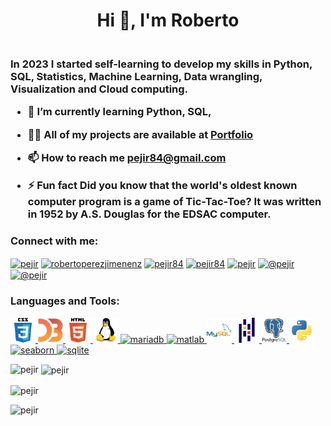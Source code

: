 <h1 align="center">Hi 👋, I'm Roberto</h1>
<h3 align="left">
<!---🌱 QHSE Professional with experience in Quality and Project Management--->

<br> In 2023 I started self-learning to develop my skills in Python, SQL, Statistics, Machine Learning, Data wrangling, Visualization and Cloud computing. 

 <!---
- 🔭 I’m currently working on this project: [Calculation of employee turnover costs](https://github.com/PeJiR/Calculation-of-employee-turnover-costs.git)--->


- 🌱 I’m currently learning **Python, SQL,**

- 👨‍💻 All of my projects are available at [Portfolio](https://github.com/PeJiR/Portfolio-Projects.git)

- 📫 How to reach me **pejir84@gmail.com**

- ⚡ Fun fact **Did you know that the world's oldest known computer program is a game of Tic-Tac-Toe? It was written in 1952 by A.S. Douglas for the EDSAC computer.**

<h3 align="left">Connect with me:</h3>
<p align="left">
<a href="https://linkedin.com/in/pejir" target="blank"><img align="center" src="https://raw.githubusercontent.com/rahuldkjain/github-profile-readme-generator/master/src/images/icons/Social/linked-in-alt.svg" alt="pejir" height="30" width="40" /></a>
<!---<a href="https://stackoverflow.com/users/21598175" target="blank"><img align="center" src="https://raw.githubusercontent.com/rahuldkjain/github-profile-readme-generator/master/src/images/icons/Social/stack-overflow.svg" alt="21598175" height="30" width="40" /></a>--->
<a href="https://kaggle.com/robertoperezjimenenz" target="blank"><img align="center" src="https://raw.githubusercontent.com/rahuldkjain/github-profile-readme-generator/master/src/images/icons/Social/kaggle.svg" alt="robertoperezjimenenz" height="30" width="40" /></a>
<a href="https://www.codechef.com/users/pejir84" target="blank"><img align="center" src="https://cdn.jsdelivr.net/npm/simple-icons@3.1.0/icons/codechef.svg" alt="pejir84" height="30" width="40" /></a>
<a href="https://www.hackerrank.com/pejir84" target="blank"><img align="center" src="https://raw.githubusercontent.com/rahuldkjain/github-profile-readme-generator/master/src/images/icons/Social/hackerrank.svg" alt="pejir84" height="30" width="40" /></a>
<a href="https://www.leetcode.com/pejir" target="blank"><img align="center" src="https://raw.githubusercontent.com/rahuldkjain/github-profile-readme-generator/master/src/images/icons/Social/leet-code.svg" alt="pejir" height="30" width="40" /></a>
<a href="https://www.hackerearth.com/@pejir" target="blank"><img align="center" src="https://raw.githubusercontent.com/rahuldkjain/github-profile-readme-generator/master/src/images/icons/Social/hackerearth.svg" alt="@pejir" height="30" width="40" /></a>
<a href="https://www.freecodecamp.org/Roberto_Perez_Jimenez" target="blank"><img align="center" src="https://github.com/PeJiR/Diplomes-Certifications/blob/main/IT/freeCodeCamp%20(%F0%9F%94%A5)/Screenshot%20from%202024-01-21%2004-05-03.png" alt="@pejir" height="30" width="30" /></a>
</p>

<h3 align="left">Languages and Tools:</h3>
<p align="left"> <a href="https://www.w3schools.com/css/" target="_blank" rel="noreferrer"> <img src="https://raw.githubusercontent.com/devicons/devicon/master/icons/css3/css3-original-wordmark.svg" alt="css3" width="40" height="40"/> </a> <a href="https://d3js.org/" target="_blank" rel="noreferrer"> <img src="https://raw.githubusercontent.com/devicons/devicon/master/icons/d3js/d3js-original.svg" alt="d3js" width="40" height="40"/> </a> <a href="https://www.w3.org/html/" target="_blank" rel="noreferrer"> <img src="https://raw.githubusercontent.com/devicons/devicon/master/icons/html5/html5-original-wordmark.svg" alt="html5" width="40" height="40"/> </a> <a href="https://www.linux.org/" target="_blank" rel="noreferrer"> <img src="https://raw.githubusercontent.com/devicons/devicon/master/icons/linux/linux-original.svg" alt="linux" width="40" height="40"/> </a> <a href="https://mariadb.org/" target="_blank" rel="noreferrer"> <img src="https://www.vectorlogo.zone/logos/mariadb/mariadb-icon.svg" alt="mariadb" width="40" height="40"/> </a> <a href="https://www.mathworks.com/" target="_blank" rel="noreferrer"> <img src="https://upload.wikimedia.org/wikipedia/commons/2/21/Matlab_Logo.png" alt="matlab" width="40" height="40"/> </a> <a href="https://www.mysql.com/" target="_blank" rel="noreferrer"> <img src="https://raw.githubusercontent.com/devicons/devicon/master/icons/mysql/mysql-original-wordmark.svg" alt="mysql" width="40" height="40"/> </a> <a href="https://pandas.pydata.org/" target="_blank" rel="noreferrer"> <img src="https://raw.githubusercontent.com/devicons/devicon/2ae2a900d2f041da66e950e4d48052658d850630/icons/pandas/pandas-original.svg" alt="pandas" width="40" height="40"/> </a> <a href="https://www.postgresql.org" target="_blank" rel="noreferrer"> <img src="https://raw.githubusercontent.com/devicons/devicon/master/icons/postgresql/postgresql-original-wordmark.svg" alt="postgresql" width="40" height="40"/> </a> <a href="https://www.python.org" target="_blank" rel="noreferrer"> <img src="https://raw.githubusercontent.com/devicons/devicon/master/icons/python/python-original.svg" alt="python" width="40" height="40"/> </a> <a href="https://seaborn.pydata.org/" target="_blank" rel="noreferrer"> <img src="https://seaborn.pydata.org/_images/logo-mark-lightbg.svg" alt="seaborn" width="40" height="40"/> </a> <a href="https://www.sqlite.org/" target="_blank" rel="noreferrer"> <img src="https://www.vectorlogo.zone/logos/sqlite/sqlite-icon.svg" alt="sqlite" width="40" height="40"/> </a> </p>

<p><img align="left" src="https://github-readme-stats.vercel.app/api/top-langs?username=pejir&show_icons=true&locale=en&layout=compact" alt="pejir" /></p>

<p>&nbsp;<img align="center" src="https://github-readme-stats.vercel.app/api?username=pejir&show_icons=true&locale=en" alt="pejir" /></p>

<p><img align="center" src="https://github-readme-streak-stats.herokuapp.com/?user=pejir&" alt="pejir" /></p>


<p align="left"> <img src="https://komarev.com/ghpvc/?username=pejir&label=Profile%20views&color=0e75b6&style=flat" alt="pejir" /> </p>



 <!---
 https://rahuldkjain.github.io/gh-profile-readme-generator/
 --->
